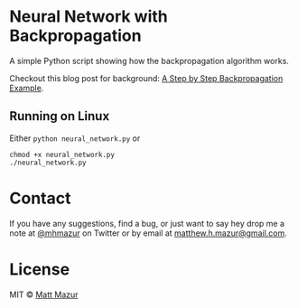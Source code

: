 # Neural Network with Backpropagation

A simple Python script showing how the backpropagation algorithm works.

Checkout this blog post for background: [A Step by Step Backpropagation Example](http://mattmazur.com/2015/03/17/a-step-by-step-backpropagation-example/).

## Running on Linux

Either `python neural_network.py` or 

    chmod +x neural_network.py
    ./neural_network.py

# Contact

If you have any suggestions, find a bug, or just want to say hey drop me a note at [@mhmazur](https://twitter.com/mhmazur) on Twitter or by email at matthew.h.mazur@gmail.com.

# License

MIT © [Matt Mazur](http://mattmazur.com)
